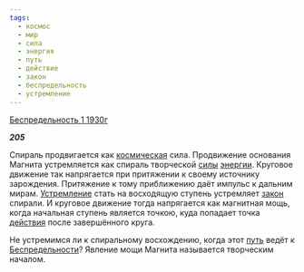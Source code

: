 ```yaml
---
tags:
  - космос
  - мир
  - сила
  - энергия
  - путь
  - действие
  - закон
  - беспредельность
  - устремление
---
```

[Беспредельность 1 1930г](https://127.0.0.1:4002/agni/1930)

___205___

Спираль продвигается как [космическая](../../../tags/#космос) сила. Продвижение основания Магнита устремляется как спираль творческой [силы](../../../tags/#сила) [энергии](../../../tags/#энергия). Круговое движение так напрягается при притяжении к своему источнику зарождения. Притяжение к тому приближению даёт импульс к дальним мирам. [Устремление](../../../tags/#устремление) стать на восходящую ступень устремляет [закон](../../../tags/#закон) спирали. И круговое движение тогда напрягается как магнитная мощь, когда начальная ступень является точкою, куда попадает точка [действия](../../../tags/#действие) после завершённого круга.   

Не устремимся ли к спиральному восхождению, когда этот [путь](../../../tags/#путь) ведёт к [Беспредельности](../../../tags/#беспредельность)? Явление мощи Магнита называется творческим началом.